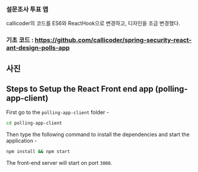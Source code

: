 ### 설문조사 투표 앱  

callicoder의 코드를 ES6와 ReactHook으로 변경하고, 디자인을 조금 변경했다.

### 기초 코드 : https://github.com/callicoder/spring-security-react-ant-design-polls-app

## 사진  

## Steps to Setup the React Front end app (polling-app-client)

First go to the `polling-app-client` folder -

```bash
cd polling-app-client
```

Then type the following command to install the dependencies and start the application -

```bash
npm install && npm start
```

The front-end server will start on port `3000`.

